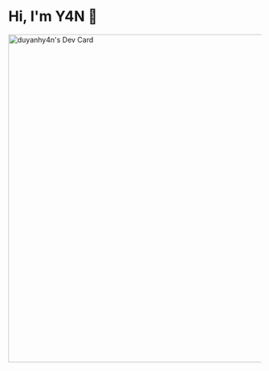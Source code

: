 # Hi, I'm Y4N 👋

<a href="https://app.daily.dev/duyanhy4n"><img src="https://api.daily.dev/devcards/v2/sO3RUXf7VpqZ7mLeNPaAH.png?type=wide&r=qzb" width="652" alt="duyanhy4n's Dev Card"/></a>
<!--
- 🔭 I’m currently working on ...
- 🌱 I’m learning ...
- 👯 I’m looking to collaborate on ...
- 📫 How to reach me: [email or social link]
- 💬 Ask me about ...
- ⚡ Fun fact: ...

## 🛠️ Languages and Tools:
[Badges or icons for your main technologies]

## 📈 GitHub Stats
![Your stats here, using a service like GitHub Readme Stats]

## 📂 Pinned Projects
- [Project 1](link) - Short description
- [Project 2](link) - Short description
-->

